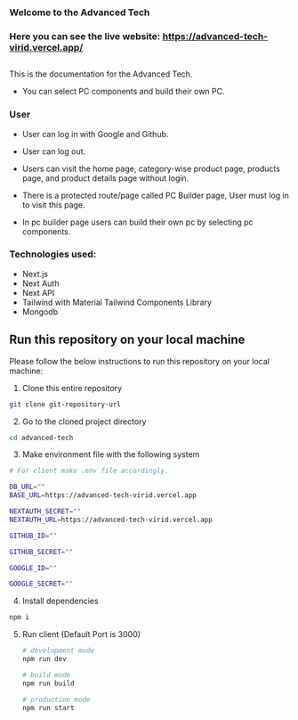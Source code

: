 ### Welcome to the Advanced Tech

### Here you can see the live website: https://advanced-tech-virid.vercel.app/

##

This is the documentation for the Advanced Tech.

- You can select PC components and build their own PC.

### User

- User can log in with Google and Github.

- User can log out.

- Users can visit the home page, category-wise product page, products page, and product details page without login.

- There is a protected route/page called PC Builder page, User must log in to visit this page.

- In pc builder page users can build their own pc by selecting pc components.

### Technologies used:

- Next.js
- Next Auth
- Next API
- Tailwind with Material Tailwind Components Library
- Mongodb

<!-- HOW TO RUN -->

## Run this repository on your local machine

Please follow the below instructions to run this repository on your local machine:

1. Clone this entire repository

```sh
git clone git-repository-url

```

2. Go to the cloned project directory

```sh
cd advanced-tech

```

3. Make environment file with the following system

```sh
# For client make .env file accordingly.

DB_URL=""
BASE_URL=https://advanced-tech-virid.vercel.app

NEXTAUTH_SECRET=""
NEXTAUTH_URL=https://advanced-tech-virid.vercel.app

GITHUB_ID=""

GITHUB_SECRET=""

GOOGLE_ID=""

GOOGLE_SECRET=""

```

4. Install dependencies

```sh
npm i
```

5. Run client (Default Port is 3000)

   ```sh
   # development mode
   npm run dev

   # build mode
   npm run build

   # production mode
   npm run start
   ```
